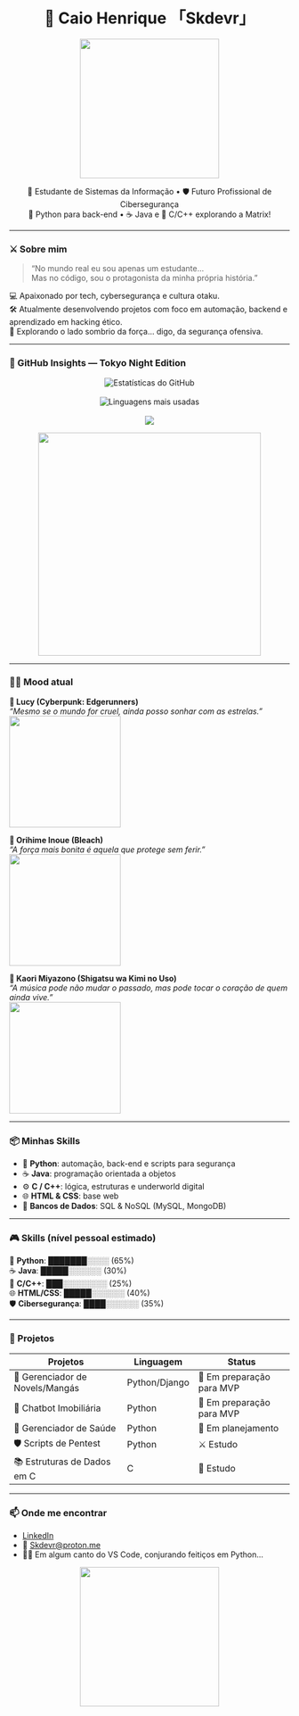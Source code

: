 <h1 align="center">👾 Caio Henrique 「Skdevr」</h1>

<p align="center">
  <img src="https://media2.giphy.com/media/v1.Y2lkPTc5MGI3NjExbWd4bng1MTFtMmtoNjc1ZWgwejI0ZW9oMnZ5YW9ua293Nmpxam11OCZlcD12MV9pbnRlcm5hbF9naWZfYnlfaWQmY3Q9Zw/QU7IFSUto0kIV0l5H8/giphy.gif" width="250"/>
</p>

<p align="center">
  🧠 Estudante de Sistemas da Informação • 🛡️ Futuro Profissional de Cibersegurança <br>
  🐍 Python para back-end • ☕ Java e 🧩 C/C++ explorando a Matrix!
</p>

---

### ⚔️ Sobre mim

> “No mundo real eu sou apenas um estudante...  
> Mas no código, sou o protagonista da minha própria história.”

💻 Apaixonado por tech, cybersegurança e cultura otaku.  
🛠️ Atualmente desenvolvendo projetos com foco em automação, backend e aprendizado em hacking ético.  
🌌 Explorando o lado sombrio da força... digo, da segurança ofensiva.

---

### 🌆 GitHub Insights — Tokyo Night Edition

<p align="center">
  <img src="https://github-readme-stats.vercel.app/api?username=Skdevr&show_icons=true&count_private=true&theme=tokyonight&hide_border=true&locale=pt-br" alt="Estatísticas do GitHub" />
  <br><br>
  <img src="https://github-readme-stats.vercel.app/api/top-langs/?username=Skdevr&layout=compact&theme=tokyonight&hide_border=true&locale=pt-br" alt="Linguagens mais usadas" />
  <br><br>
<img src="https://github-readme-streak-stats.herokuapp.com/?user=Skdevr&theme=tokyonight&hide_border=true&locale=pt-br" />
</p>

<p align="center">
  <img src="https://media1.giphy.com/media/v1.Y2lkPTc5MGI3NjExcnZvdmNkYWp3cnh4cXR2c2dzOXlrNjU4NjQxdXNmMG41YzVxZzBiciZlcD12MV9pbnRlcm5hbF9naWZfYnlfaWQmY3Q9Zw/3VLajsSQMEMxvQQv8N/giphy.gif" width="400"/>
</p>

---

### 👩‍💻 Mood atual

**💜 Lucy (Cyberpunk: Edgerunners)**  
*“Mesmo se o mundo for cruel, ainda posso sonhar com as estrelas.”*  
<img src="https://media1.giphy.com/media/Ozf4qM5aX1qUqwtmFF/giphy.gif?cid=6c09b952b7vqud73013e6qbny4rptyj1jyllhh44xkfi27hv&ep=v1_internal_gif_by_id&rid=giphy.gif&ct=g" width="200" />

**🍓 Orihime Inoue (Bleach)**  
*“A força mais bonita é aquela que protege sem ferir.”*  
<img src="https://i.gifer.com/71e.gif" width="200" />

**🎻 Kaori Miyazono (Shigatsu wa Kimi no Uso)**  
*“A música pode não mudar o passado, mas pode tocar o coração de quem ainda vive.”*  
<img src="https://media0.giphy.com/media/5rUIF3sDbQdO/giphy.gif?cid=6c09b952wupbi1vgv2tzfy6fzj08i0wc1ch9vkm13aefrqbl&ep=v1_internal_gif_by_id&rid=giphy.gif&ct=g" width="200" />

---

### 📦 Minhas Skills

- 🐍 **Python**: automação, back-end e scripts para segurança
- ☕ **Java**: programação orientada a objetos
- ⚙️ **C / C++**: lógica, estruturas e underworld digital
- 🌐 **HTML & CSS**: base web
- 🧰 **Bancos de Dados**: SQL & NoSQL (MySQL, MongoDB)

---

### 🎮 Skills (nível pessoal estimado)

🐍 **Python**: ███████░░░░ (65%)  
☕ **Java**: █████░░░░░░ (30%)  
🧩 **C/C++**: ███░░░░░░░░ (25%)  
🌐 **HTML/CSS**: █████░░░░░░ (40%)  
🛡️ **Cibersegurança**: ████░░░░░░ (35%)  

---

### 📁 Projetos

| Projetos                          | Linguagem     | Status                        |
|----------------------------------|---------------|-------------------------------|
| 📖 Gerenciador de Novels/Mangás  | Python/Django | 🔧 Em preparação para MVP     |
| 🤖 Chatbot Imobiliária           | Python        | 🔧 Em preparação para MVP     |
| 💊 Gerenciador de Saúde          | Python        | 🧱 Em planejamento            |
| 🛡️ Scripts de Pentest            | Python        | ⚔️ Estudo                     |
| 📚 Estruturas de Dados em C      | C             | 📖 Estudo                     |

---

### 📫 Onde me encontrar

- [LinkedIn](https://www.linkedin.com/in/caio-henrique-291a04233/)
- 📧 Skdevr@proton.me 
- 🧙‍♂️ Em algum canto do VS Code, conjurando feitiços em Python...

<p align="center">
  <img src="https://media.tenor.com/Lq3UOQ1n6hMAAAAd/hacker-anime.gif" width="250"/>
</p>
